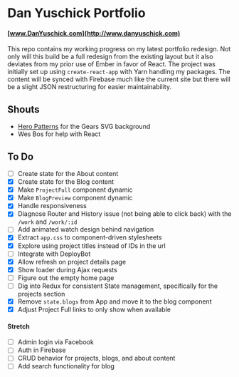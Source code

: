 # Dan Yuschick Portfolio
#### [www.DanYuschick.com](http://www.danyuschick.com)

This repo contains my working progress on my latest portfolio redesign. Not only will this build be a full redesign from the existing layout but it also deviates from my prior use of Ember in favor of React. The project was initially set up using `create-react-app` with Yarn handling my packages. The content will be synced with Firebase much like the current site but there will be a slight JSON restructuring for easier maintainability.

## Shouts
- [Hero Patterns](http://www.heropatterns.com/) for the Gears SVG background
- Wes Bos for help with React

## To Do
- [ ] Create state for the About content
- [x] Create state for the Blog content
- [x] Make `ProjectFull` component dynamic
- [x] Make `BlogPreview` component dynamic
- [x] Handle responsiveness
- [x] Diagnose Router and History issue (not being able to click back) with the `/work` and `/work/:id`
- [ ] Add animated watch design behind navigation
- [x] Extract `app.css` to component-driven stylesheets
- [x] Explore using project titles instead of IDs in the url
- [ ] Integrate with DeployBot
- [x] Allow refresh on project details page
- [x] Show loader during Ajax requests
- [ ] Figure out the empty home page
- [ ] Dig into Redux for consistent State management, specifically for the projects section
- [x] Remove `state.blogs` from App and move it to the blog component
- [x] Adjust Project Full links to only show when available

#### Stretch
- [ ] Admin login via Facebook
- [ ] Auth in Firebase
- [ ] CRUD behavior for projects, blogs, and about content
- [ ] Add search functionality for blog
